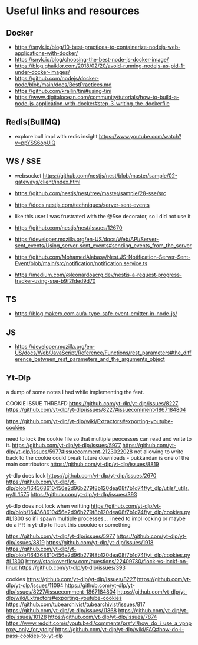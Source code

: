 # Useful links and resources

## Docker

- https://snyk.io/blog/10-best-practices-to-containerize-nodejs-web-applications-with-docker/
- https://snyk.io/blog/choosing-the-best-node-js-docker-image/
- https://blog.ghaiklor.com/2018/02/20/avoid-running-nodejs-as-pid-1-under-docker-images/
- https://github.com/nodejs/docker-node/blob/main/docs/BestPractices.md
- https://github.com/krallin/tini#using-tini
- https://www.digitalocean.com/community/tutorials/how-to-build-a-node-js-application-with-docker#step-3-writing-the-dockerfile

## Redis(BullMQ)

- explore bull impl with redis insight https://www.youtube.com/watch?v=ppYSS6opUiQ

## WS / SSE

- websocket https://github.com/nestjs/nest/blob/master/sample/02-gateways/client/index.html
- https://github.com/nestjs/nest/tree/master/sample/28-sse/src
- https://docs.nestjs.com/techniques/server-sent-events

- like this user I was frustrated with the @Sse decorator, so I did not use it
- https://github.com/nestjs/nest/issues/12670
- https://developer.mozilla.org/en-US/docs/Web/API/Server-sent_events/Using_server-sent_events#sending_events_from_the_server
- https://github.com/MohamedAlabasy/Nest.JS-Notification-Server-Sent-Event/blob/main/src/notification/notification.service.ts
- https://medium.com/@leonardoacrg.dev/nestjs-a-request-progress-tracker-using-sse-b9f2fded9d70

## TS

- https://blog.makerx.com.au/a-type-safe-event-emitter-in-node-js/

## JS

- https://developer.mozilla.org/en-US/docs/Web/JavaScript/Reference/Functions/rest_parameters#the_difference_between_rest_parameters_and_the_arguments_object

## Yt-Dlp

a dump of some notes I had while implementing the feat.

COOKIE ISSUE THREAFD
https://github.com/yt-dlp/yt-dlp/issues/8227
https://github.com/yt-dlp/yt-dlp/issues/8227#issuecomment-1867184804

https://github.com/yt-dlp/yt-dlp/wiki/Extractors#exporting-youtube-cookies

need to lock the cookie file so that multiple peocesses can read and write to it.
https://github.com/yt-dlp/yt-dlp/issues/5977
https://github.com/yt-dlp/yt-dlp/issues/5977#issuecomment-2123022028 not allowing to write back to the cookie could break future downloads - pukkandan is one of the main contributors
https://github.com/yt-dlp/yt-dlp/issues/8819

yt-dlp does lock
https://github.com/yt-dlp/yt-dlp/issues/2670
https://github.com/yt-dlp/yt-dlp/blob/164368610456e2d96b279f8b120dea08f7b1d74f/yt_dlp/utils/_utils.py#L1575
https://github.com/yt-dlp/yt-dlp/issues/393

yt-dlp does not lock when writting https://github.com/yt-dlp/yt-dlp/blob/164368610456e2d96b279f8b120dea08f7b1d74f/yt_dlp/cookies.py#L1300
so if i spawn multiple processes...
i need to impl locking or maybe do a PR in yt-dlp to flock this coookie or something

https://github.com/yt-dlp/yt-dlp/issues/5977
https://github.com/yt-dlp/yt-dlp/issues/8819
https://github.com/yt-dlp/yt-dlp/issues/1918
https://github.com/yt-dlp/yt-dlp/blob/164368610456e2d96b279f8b120dea08f7b1d74f/yt_dlp/cookies.py#L1300
https://stackoverflow.com/questions/22409780/flock-vs-lockf-on-linux
https://github.com/yt-dlp/yt-dlp/issues/393

cookies
https://github.com/yt-dlp/yt-dlp/issues/8227
https://github.com/yt-dlp/yt-dlp/issues/11094
https://github.com/yt-dlp/yt-dlp/issues/8227#issuecomment-1867184804
https://github.com/yt-dlp/yt-dlp/wiki/Extractors#exporting-youtube-cookies
https://github.com/tubearchivist/tubearchivist/issues/817
https://github.com/yt-dlp/yt-dlp/issues/11868
https://github.com/yt-dlp/yt-dlp/issues/10128
https://github.com/yt-dlp/yt-dlp/issues/7874
https://www.reddit.com/r/youtubedl/comments/prsfvl/how_do_i_use_a_vpnproxy_only_for_ytdlp/
https://github.com/yt-dlp/yt-dlp/wiki/FAQ#how-do-i-pass-cookies-to-yt-dlp
